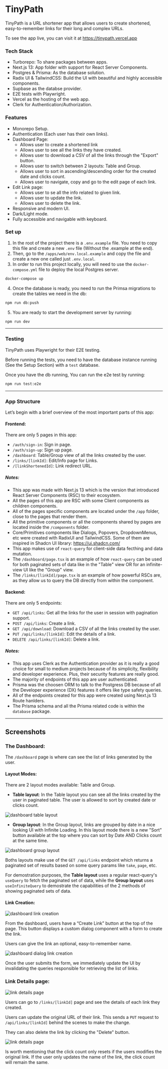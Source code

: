 # TinyPath

TinyPath is a URL shortener app that allows users to create shortened, easy-to-remember links for their long and complex URLs.

To see the app live, you can visit it at https://tinypath.vercel.app

### Tech Stack

- Turborepo: To share packages between apps.
- Next.js 13: App folder with support for React Server Components.
- Postgres & Prisma: As the database solution.
- Radix UI & TailwindCSS: Build the UI with beautiful and highly accessible components.
- Supbase as the databse provider.
- E2E tests with Playwright.
- Vercel as the hosting of the web app.
- Clerk for Authentication/Authorization.

### Features

- Monorepo Setup.
- Authentication (Each user has their own links).
- Dashboard Page:
  - Allows user to create a shortened link
  - Allows user to see all the links they have created.
  - Allows user to download a CSV of all the links through the "Export" button.
  - Allows user to switch between 2 layouts: Table and Group.
  - Allows user to sort in ascending/descending order for the created date and clicks count.
  - Allows user to navigate, copy and go to the edit page of each link.
- Edit Link page:
  - Allows user to se all the info related to given link.
  - Allows user to update the link.
  - Allows user to delete the link.
- Responsive and modern UI.
- Dark/Light mode.
- Fully accessible and navigable with keyboard.

### Set up

1. In the root of the project there is a `.env.example` file. You need to copy this file and create a new `.env` file (Without the .example at the end).
2. Then, go to the `/apps/web/env.local.example` and copy the file and create a new one called just `.env.local`.
3. In order to run this project locally, you will need to use the `docker-compose.yml` file to deploy the local Postgres server.

```bash
docker-compose up
```

4. Once the database is ready, you need to run the Primsa migrations to create the tables we need in the db:
```bash
npm run db:push
```

5. You are ready to start the development server by running:

```bash
npm run dev
```

---

### Testing
TinyPath uses Playwright for their E2E testing.

Before running the tests, you need to have the database instance running (See the Setup Section) with a `test` database.

Once you have the db running, You can run the e2e test by running:

```bash
npm run test:e2e
```
---

### App Structure

Let’s begin with a brief overview of the most important parts of this app:

#### Frontend: 
There are only 5 pages in this app:
 - `/auth/sign-in`: Sign in page.
 - `/auth/sign-up`: Sign up page.
 - `/dashboard`: Table/Group view of all the links created by the user.
 - `/links/[linkId]`: Edit/Info page for Links.
 - `/[linkShortenedId]`: Link redirect URL.

##### Notes:
- This app was made with Next.js 13 which is the version that introduced React Server Components (RSC) to their ecosystem.
- All the pages of this app are RSC with some Client components as children components.
- All of the pages specific components are located under the `/app` folder, close to the pages that render them.
- All the primitive components or all the components shared by pages are located inside the `/components` folder.
- Core/Primitives components like Dialogs, Popovers, DropdownMenus, etc were created with RadixUI and TailwindCSS. Some of them are inspired in Shadcn UI library: https://ui.shadcn.com/
- This app makes use of `react-query` for client-side data fecthing and data mutation.
- The `/dashboard/page.tsx` is an example of how `react-query` can be used for both paginated sets of data like in the "Table" view OR for an infinite-view UI like the "Group" view.
- The `/links/[linkId]/page.tsx` is an example of how powerful RSCs are, as they allow us to query the DB directly from within the component.

#### Backend: 
There are only 5 endpoints:
 - `GET /api/links`: Get all the links for the user in session with pagination support.
 - `POST /api/links`: Create a link.
 - `GET /api/download`: Download a CSV of all the links created by the user.
 - `PUT /api/links/[linkId]`: Edit the details of a link.
 - `DELETE /api/links/[linkId]`: Delete a link.

##### Notes:
- This app uses Clerk as the Authentication provider as it is really a good choice for small to medium projects because of its simplicity, flexibility and developer experience. Plus, their security features are really good.
- The majority of endpoints of this app are user authenticated.
- Prisma was the choosen ORM to talk to the Postgress DB because of all the Developer experience (DX) features it offers like type safety queries.
- All of the endpoints created for this app were created using Next.js 13 Route hanlders.
- The Prisma schema and all the Prisma related code is within the `database` package.

---
## Screenshots

### The Dashboard:

The `/dashboard` page is where can see the list of links generated by the user.

#### Layout Modes:

There are 2 layout modes available: Table and Group.

- **Table layout**: In the Table layout you can see all the links created by the user in paginated table. The user is allowed to sort by created date or clicks count.

![dashboard table layout](assets/dashboard-table-layout.png)

- **Group layout**: In the Group layout, links are grouped by date in a nice looking UI with Infinite Loading.
  In this layout mode there is a new "Sort" button available at the top where you can sort by Date AND Clicks count at the same time.

![dashboard group layout](assets/dashboard-group-layout.png)

Boths layouts make use of the `GET /api/links` endpoint which returns a paginated set of results
based on some query params like `take`, `page`, etc.

For demostration purposes, the **Table layout** uses a regular react-query's `useQuery` to fetch the paginated set of data,
while the **Group layout** uses `useInfiniteQuery` to demostrate the capabilities of the 2 methods of showing paginated sets of data.

#### Link Creation:

![dashboard link creation](assets/dashboard-create-button.png)

From the dashboard, users have a “Create Link” button at the top of the page. This button displays a custom dialog component with a form to create the link.

Users can give the link an optional, easy-to-remember name.

![dashboard dialog link creation](assets/dashboard-create-dialog.png)

Once the user submits the form, we immediately update the UI by invalidating the queries responsible for retrieving the list of links.

### Link Details page:

![link details page](assets/details-page.png)

Users can go to `/links/[linkId]` page and see the details of each link they created.

Users can update the original URL of their link. This sends a `PUT` request to `/api/links/[linkId]` behind the scenes to make the change.

They can also delete the link by clicking the "Delete" button.

![link details page](assets/details-update-button.png)

Is worth mentioning that the click count only resets if the users modifies the original link. If the user only updates the name of the link, the click count will remain the same.

